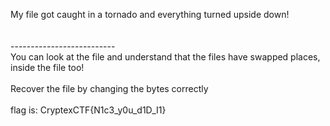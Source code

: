 My file got caught in a tornado and everything turned upside down!\
\
\
--------------------------\
You can look at the file and understand that the files have swapped places,\
inside the file too!\
\
Recover the file by changing the bytes correctly\
\
flag is: CryptexCTF{N1c3_y0u_d1D_I1}

